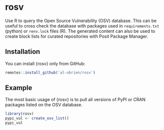 
<!-- README.md is generated from README.Rmd. Please edit that file -->

# rosv

Use R to query the Open Source Vulnerability (OSV) database. This can be
useful to cross check the database with packages used in
`requirements.txt` (python) or `renv.lock` files (R). The generated
content can also be used to create block lists for curated repositories
with Posit Package Manager.

## Installation

You can install {rosv} only from GitHub:

``` r
remotes::install_github('al-obrien/rosv')
```

## Example

The most basic usage of {rosv} is to pull all versions of PyPI or CRAN
packages listed on the OSV database.

``` r
library(rosv)
pypi_vul <- create_osv_list()
pypi_vul
```
